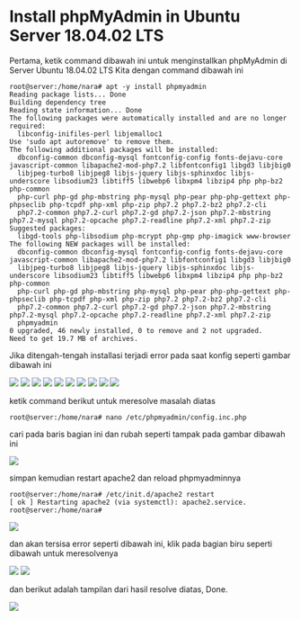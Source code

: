 # Install phpMyAdmin in Ubuntu Server 18.04.02 LTS
Pertama, ketik command dibawah ini untuk menginstallkan phpMyAdmin di Server Ubuntu 18.04.02 LTS Kita
dengan command dibawah ini

```
root@server:/home/nara# apt -y install phpmyadmin
Reading package lists... Done
Building dependency tree       
Reading state information... Done
The following packages were automatically installed and are no longer required:
  libconfig-inifiles-perl libjemalloc1
Use 'sudo apt autoremove' to remove them.
The following additional packages will be installed:
  dbconfig-common dbconfig-mysql fontconfig-config fonts-dejavu-core javascript-common libapache2-mod-php7.2 libfontconfig1 libgd3 libjbig0
  libjpeg-turbo8 libjpeg8 libjs-jquery libjs-sphinxdoc libjs-underscore libsodium23 libtiff5 libwebp6 libxpm4 libzip4 php php-bz2 php-common
  php-curl php-gd php-mbstring php-mysql php-pear php-php-gettext php-phpseclib php-tcpdf php-xml php-zip php7.2 php7.2-bz2 php7.2-cli
  php7.2-common php7.2-curl php7.2-gd php7.2-json php7.2-mbstring php7.2-mysql php7.2-opcache php7.2-readline php7.2-xml php7.2-zip
Suggested packages:
  libgd-tools php-libsodium php-mcrypt php-gmp php-imagick www-browser
The following NEW packages will be installed:
  dbconfig-common dbconfig-mysql fontconfig-config fonts-dejavu-core javascript-common libapache2-mod-php7.2 libfontconfig1 libgd3 libjbig0
  libjpeg-turbo8 libjpeg8 libjs-jquery libjs-sphinxdoc libjs-underscore libsodium23 libtiff5 libwebp6 libxpm4 libzip4 php php-bz2 php-common
  php-curl php-gd php-mbstring php-mysql php-pear php-php-gettext php-phpseclib php-tcpdf php-xml php-zip php7.2 php7.2-bz2 php7.2-cli
  php7.2-common php7.2-curl php7.2-gd php7.2-json php7.2-mbstring php7.2-mysql php7.2-opcache php7.2-readline php7.2-xml php7.2-zip
  phpmyadmin
0 upgraded, 46 newly installed, 0 to remove and 2 not upgraded.
Need to get 19.7 MB of archives.
```

Jika ditengah-tengah installasi terjadi error pada saat konfig seperti gambar dibawah ini

<img src="https://github.com/codedadu/Linux-Bash-Config/blob/master/Ubuntu%20Server%2018.04.x%20LTS/captures/phpmyadmin-1.PNG"/>

<img src="https://github.com/codedadu/Linux-Bash-Config/blob/master/Ubuntu%20Server%2018.04.x%20LTS/captures/phpmyadmin-2.PNG"/>

<img src="https://github.com/codedadu/Linux-Bash-Config/blob/master/Ubuntu%20Server%2018.04.x%20LTS/captures/phpmyadmin-3.PNG"/>

<img src="https://github.com/codedadu/Linux-Bash-Config/blob/master/Ubuntu%20Server%2018.04.x%20LTS/captures/phpmyadmin-4.PNG"/>

<img src="https://github.com/codedadu/Linux-Bash-Config/blob/master/Ubuntu%20Server%2018.04.x%20LTS/captures/phpmyadmin-5.PNG"/>

<img src="https://github.com/codedadu/Linux-Bash-Config/blob/master/Ubuntu%20Server%2018.04.x%20LTS/captures/phpmyadmin-6.PNG"/>

<img src="https://github.com/codedadu/Linux-Bash-Config/blob/master/Ubuntu%20Server%2018.04.x%20LTS/captures/phpmyadmin-7.PNG"/>

<img src="https://github.com/codedadu/Linux-Bash-Config/blob/master/Ubuntu%20Server%2018.04.x%20LTS/captures/phpmyadmin-8.PNG"/>

<img src="https://github.com/codedadu/Linux-Bash-Config/blob/master/Ubuntu%20Server%2018.04.x%20LTS/captures/phpmyadmin-9.PNG"/>

<img src="https://github.com/codedadu/Linux-Bash-Config/blob/master/Ubuntu%20Server%2018.04.x%20LTS/captures/phpmyadmin-10.PNG"/>

ketik command berikut untuk meresolve masalah diatas

```
root@server:/home/nara# nano /etc/phpmyadmin/config.inc.php
```

cari pada baris bagian ini dan rubah seperti tampak pada gambar dibawah ini


<img src="https://github.com/codedadu/Linux-Bash-Config/blob/master/Ubuntu%20Server%2018.04.x%20LTS/captures/phpmyadmin-11.PNG"/>


simpan kemudian restart apache2 dan reload phpmyadminnya

```
root@server:/home/nara# /etc/init.d/apache2 restart
[ ok ] Restarting apache2 (via systemctl): apache2.service.
root@server:/home/nara# 
```

<img src="https://github.com/codedadu/Linux-Bash-Config/blob/master/Ubuntu%20Server%2018.04.x%20LTS/captures/phpmyadmin-12.PNG"/>

dan akan tersisa error seperti dibawah ini, klik pada bagian biru seperti dibawah untuk meresolvenya

<img src="https://github.com/codedadu/Linux-Bash-Config/blob/master/Ubuntu%20Server%2018.04.x%20LTS/captures/phpmyadmin-13.PNG"/>

<img src="https://github.com/codedadu/Linux-Bash-Config/blob/master/Ubuntu%20Server%2018.04.x%20LTS/captures/phpmyadmin-14.PNG"/>

dan berikut adalah tampilan dari hasil resolve diatas, Done.

<img src="https://github.com/codedadu/Linux-Bash-Config/blob/master/Ubuntu%20Server%2018.04.x%20LTS/captures/phpmyadmin-15.PNG"/>
